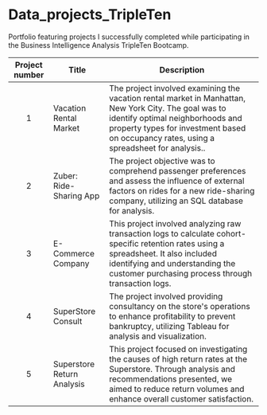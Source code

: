 # Data_projects_TripleTen
Portfolio featuring projects I successfully completed while participating in the Business Intelligence Analysis TripleTen Bootcamp.


| Project number | Title | Description |
| :-----------: | ----------- |----------- |
| 1 | Vacation Rental Market|The project involved examining the vacation rental market in Manhattan, New York City. The goal was to identify optimal neighborhoods and property types for investment based on occupancy rates, using a spreadsheet for analysis.. |
| 2 | Zuber: Ride-Sharing App | The project objective was to comprehend passenger preferences and assess the influence of external factors on rides for a new ride-sharing company, utilizing an SQL database for analysis. |
| 3 | E-Commerce Company | This project involved analyzing raw transaction logs to calculate cohort-specific retention rates using a spreadsheet. It also included identifying and understanding the customer purchasing process through transaction logs. |
| 4 | SuperStore Consult | The project involved providing consultancy on the store's operations to enhance profitability to prevent bankruptcy, utilizing Tableau for analysis and visualization. |
| 5 | Superstore Return Analysis | This project focused on investigating the causes of high return rates at the Superstore. Through analysis and recommendations presented, we aimed to reduce return volumes and enhance overall customer satisfaction.
